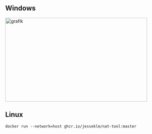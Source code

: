 ## Windows

<img width="449" height="266" alt="grafik" src="https://github.com/user-attachments/assets/b3d5b102-f663-4150-834c-3fa864c269e8" />

## Linux

`docker run --network=host ghcr.io/jesseklm/nat-tool:master`
